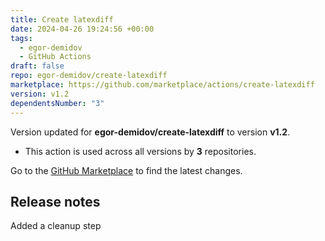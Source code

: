 ```yaml
---
title: Create latexdiff
date: 2024-04-26 19:24:56 +00:00
tags:
  - egor-demidov
  - GitHub Actions
draft: false
repo: egor-demidov/create-latexdiff
marketplace: https://github.com/marketplace/actions/create-latexdiff
version: v1.2
dependentsNumber: "3"
---
```



Version updated for **egor-demidov/create-latexdiff** to version **v1.2**.
- This action is used across all versions by **3** repositories.

Go to the [GitHub Marketplace](https://github.com/marketplace/actions/create-latexdiff) to find the latest changes.

## Release notes

Added a cleanup step
